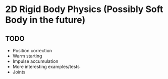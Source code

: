 # 2D Rigid Body Physics (Possibly Soft Body in the future)
## TODO
- Position correction
- Warm starting
- Impulse accumulation
- More interesting examples/tests
- Joints